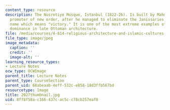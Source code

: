 ```yaml
---
content_type: resource
description: The Nusretiye Mosque, Istanbul (1822-26). Is built by Mahmut II, the
  promoter of new order, after he managed to eliminate the Janissaries, hence the
  name which means "victory." It is one of the most extreme examples of the rococo
  dominance in late Ottoman architecture.
file: /media/courses/4-614-religious-architecture-and-islamic-cultures-fall-2002/8ff8f58ac166437cac5cc78cb257eaf0_2027thumbnail.jpg
file_type: image/jpeg
image_metadata:
  caption: ''
  credit: ''
  image-alt: ''
learning_resource_types:
- Lecture Notes
ocw_type: OCWImage
parent_title: Lecture Notes
parent_type: CourseSection
parent_uid: 68abeaab-4eff-532c-e858-18d3ffb567bd
resourcetype: Image
title: 2027thumbnail.jpg
uid: 8ff8f58a-c166-437c-ac5c-c78cb257eaf0
---
```


